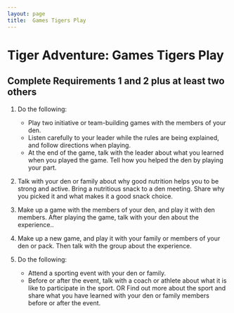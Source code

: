 ```yaml
---
layout: page
title:  Games Tigers Play
---
```


# Tiger Adventure: Games Tigers Play

## Complete Requirements 1 and 2 plus at least two others

1. Do the following:

    * Play two initiative or team-building games with the members of your den.
    * Listen carefully to your leader while the rules are being explained, and follow directions when playing.
    * At the end of the game, talk with the leader about what you learned when you played the game. Tell how you helped the den by playing your part.

2. Talk with your den or family about why good nutrition helps you to be strong and active. Bring a nutritious snack to a den meeting. Share why you picked it and what makes it a good snack choice.

3. Make up a game with the members of your den, and play it with den members. After playing the game, talk with your den about the experience..

4. Make up a new game, and play it with your family or members of your den or pack. Then talk with the group about the experience.

5. Do the following:
    * Attend a sporting event with your den or family.
    * Before or after the event, talk with a coach or athlete about what it is like to participate in the sport. OR Find out more about the sport and share what you have learned with your den or family members before or after the event.
